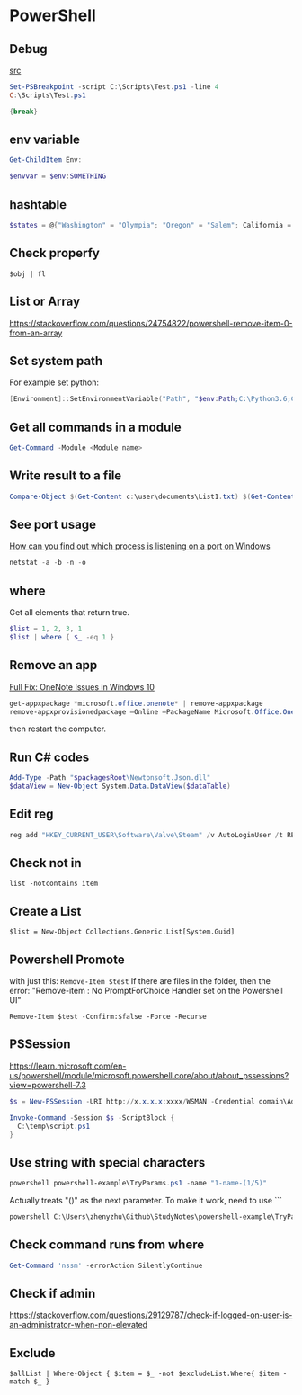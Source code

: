 # PowerShell

## Debug

[src](https://technet.microsoft.com/en-us/library/ff730925.aspx)

```ps1
Set-PSBreakpoint -script C:\Scripts\Test.ps1 -line 4
C:\Scripts\Test.ps1
```

```ps1
{break}
```

## env variable

```ps1
Get-ChildItem Env:

$envvar = $env:SOMETHING
```

## hashtable

```ps1
$states = @{"Washington" = "Olympia"; "Oregon" = "Salem"; California = "Sacramento"}
```

## Check properfy

`$obj | fl`

## List or Array

<https://stackoverflow.com/questions/24754822/powershell-remove-item-0-from-an-array>

## Set system path

For example set python:

```ps1
[Environment]::SetEnvironmentVariable("Path", "$env:Path;C:\Python3.6;C:\Python3.6\Scripts")
```

## Get all commands in a module

```ps1
Get-Command -Module <Module name>
```

## Write result to a file

```ps1
Compare-Object $(Get-Content c:\user\documents\List1.txt) $(Get-Content c:\user\documents\List2.txt) | Out-File C:\filename.txt -Encoding utf8
```

## See port usage

[How can you find out which process is listening on a port on Windows](https://stackoverflow.com/questions/48198/how-can-you-find-out-which-process-is-listening-on-a-port-on-windows)

```ps1
netstat -a -b -n -o
```

## where

Get all elements that return true.

```ps1
$list = 1, 2, 3, 1
$list | where { $_ -eq 1 }
```

## Remove an app

[Full Fix: OneNote Issues in Windows 10](https://windowsreport.com/onenote-problems-windows-10/)

```ps1
get-appxpackage *microsoft.office.onenote* | remove-appxpackage
remove-appxprovisionedpackage –Online –PackageName Microsoft.Office.OneNote_2014.919.2035.737_neutral_~_8wekyb3d8bbwe
```

then restart the computer.

## Run C# codes

```ps1
Add-Type -Path "$packagesRoot\Newtonsoft.Json.dll"
$dataView = New-Object System.Data.DataView($dataTable)
```

## Edit reg

```ps1
reg add "HKEY_CURRENT_USER\Software\Valve\Steam" /v AutoLoginUser /t REG_SZ /d [DATA] /f
```

## Check not in

`list -notcontains item`

## Create a List

`$list = New-Object Collections.Generic.List[System.Guid]`

## Powershell Promote

with just this:
`Remove-Item $test`
If there are files in the folder, then the error: "Remove-item : No PromptForChoice Handler set on the Powershell UI"

`Remove-Item $test -Confirm:$false -Force -Recurse`

## PSSession

<https://learn.microsoft.com/en-us/powershell/module/microsoft.powershell.core/about/about_pssessions?view=powershell-7.3>

```powershell
$s = New-PSSession -URI http://x.x.x.x:xxxx/WSMAN -Credential domain\Administrator -Authentication Negotiate

Invoke-Command -Session $s -ScriptBlock {
  C:\temp\script.ps1
}
```

## Use string with special characters

```powershell
powershell powershell-example\TryParams.ps1 -name "1-name-(1/5)"
```

Actually treats "()" as the next parameter. To make it work, need to use ```

```powershell
powershell C:\Users\zhenyzhu\Github\StudyNotes\powershell-example\TryParams.ps1 -name '1-name-`(1/5`)'
```

## Check command runs from where

```powershell
Get-Command 'nssm' -errorAction SilentlyContinue
```

## Check if admin

<https://stackoverflow.com/questions/29129787/check-if-logged-on-user-is-an-administrator-when-non-elevated>

## Exclude

`$allList | Where-Object { $item = $_ -not $excludeList.Where{ $item -match $_ }`
